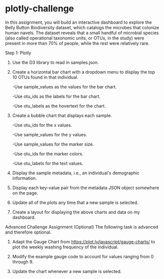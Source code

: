 # plotly-challenge

In this assignment, you will build an interactive dashboard to explore the Belly Button Biodiversity dataset, which catalogs the microbes that colonize human navels.
The dataset reveals that a small handful of microbial species (also called operational taxonomic units, or OTUs, in the study) were present in more than 70% of people, while the rest were relatively rare.

Step 1: Plotly


1.  Use the D3 library to read in samples.json.


2.  Create a horizontal bar chart with a dropdown menu to display the top 10 OTUs found in that individual.

	  -Use sample_values as the values for the bar chart.

	  -Use otu_ids as the labels for the bar chart.

	  -Use otu_labels as the hovertext for the chart.


3.  Create a bubble chart that displays each sample.

	  -Use otu_ids for the x values.

	  -Use sample_values for the y values.

	  -Use sample_values for the marker size.

	  -Use otu_ids for the marker colors.

	  -Use otu_labels for the text values.
  
  
4.  Display the sample metadata, i.e., an individual's demographic information.


5.  Display each key-value pair from the metadata JSON object somewhere on the page.


6.  Update all of the plots any time that a new sample is selected.


7.  Create a layout for displaying the above charts and data on my dashboard. 


Advanced Challenge Assignment (Optional)
The following task is advanced and therefore optional.

1.  Adapt the Gauge Chart from https://plot.ly/javascript/gauge-charts/ to plot the weekly washing frequency of the individual.


2.  Modify the example gauge code to account for values ranging from 0 through 9.


3.  Update the chart whenever a new sample is selected.




  
  


